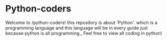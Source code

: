 # Python-coders
Welcome to /python-coders! this repository is about 'Python'. which is a programming language and this language will be in every guide just because python is all programming., Feel free to view all coding in python!
